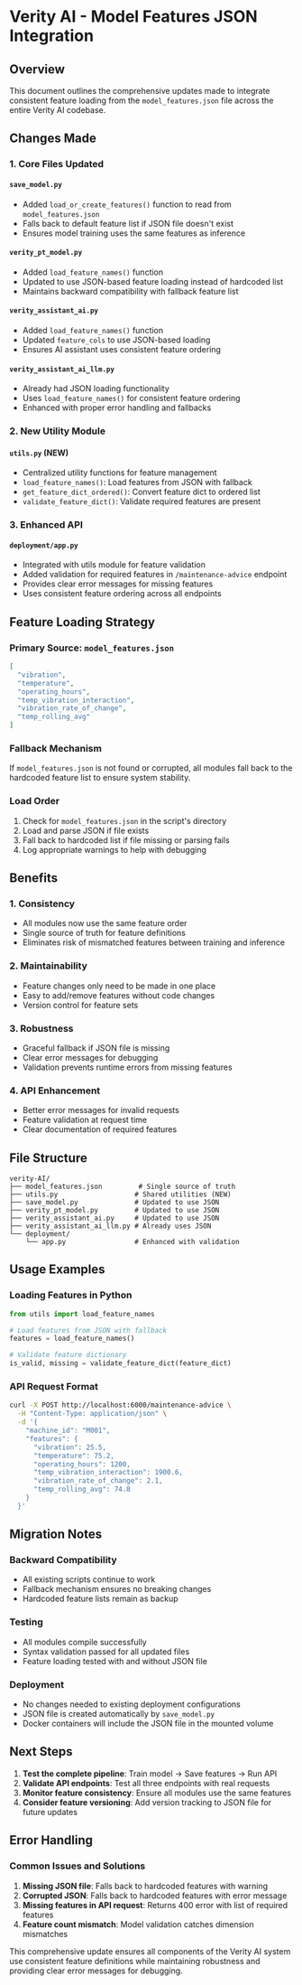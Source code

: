 # Verity AI - Model Features JSON Integration

## Overview
This document outlines the comprehensive updates made to integrate consistent feature loading from the `model_features.json` file across the entire Verity AI codebase.

## Changes Made

### 1. Core Files Updated

#### `save_model.py`
- Added `load_or_create_features()` function to read from `model_features.json`
- Falls back to default feature list if JSON file doesn't exist
- Ensures model training uses the same features as inference

#### `verity_pt_model.py`
- Added `load_feature_names()` function
- Updated to use JSON-based feature loading instead of hardcoded list
- Maintains backward compatibility with fallback feature list

#### `verity_assistant_ai.py`
- Added `load_feature_names()` function
- Updated `feature_cols` to use JSON-based loading
- Ensures AI assistant uses consistent feature ordering

#### `verity_assistant_ai_llm.py`
- Already had JSON loading functionality
- Uses `load_feature_names()` for consistent feature ordering
- Enhanced with proper error handling and fallbacks

### 2. New Utility Module

#### `utils.py` (NEW)
- Centralized utility functions for feature management
- `load_feature_names()`: Load features from JSON with fallback
- `get_feature_dict_ordered()`: Convert feature dict to ordered list
- `validate_feature_dict()`: Validate required features are present

### 3. Enhanced API

#### `deployment/app.py`
- Integrated with utils module for feature validation
- Added validation for required features in `/maintenance-advice` endpoint
- Provides clear error messages for missing features
- Uses consistent feature ordering across all endpoints

## Feature Loading Strategy

### Primary Source: `model_features.json`
```json
[
  "vibration",
  "temperature", 
  "operating_hours",
  "temp_vibration_interaction",
  "vibration_rate_of_change",
  "temp_rolling_avg"
]
```

### Fallback Mechanism
If `model_features.json` is not found or corrupted, all modules fall back to the hardcoded feature list to ensure system stability.

### Load Order
1. Check for `model_features.json` in the script's directory
2. Load and parse JSON if file exists
3. Fall back to hardcoded list if file missing or parsing fails
4. Log appropriate warnings to help with debugging

## Benefits

### 1. Consistency
- All modules now use the same feature order
- Single source of truth for feature definitions
- Eliminates risk of mismatched features between training and inference

### 2. Maintainability
- Feature changes only need to be made in one place
- Easy to add/remove features without code changes
- Version control for feature sets

### 3. Robustness
- Graceful fallback if JSON file is missing
- Clear error messages for debugging
- Validation prevents runtime errors from missing features

### 4. API Enhancement
- Better error messages for invalid requests
- Feature validation at request time
- Clear documentation of required features

## File Structure
```
verity-AI/
├── model_features.json         # Single source of truth
├── utils.py                   # Shared utilities (NEW)
├── save_model.py              # Updated to use JSON
├── verity_pt_model.py         # Updated to use JSON  
├── verity_assistant_ai.py     # Updated to use JSON
├── verity_assistant_ai_llm.py # Already uses JSON
└── deployment/
    └── app.py                 # Enhanced with validation
```

## Usage Examples

### Loading Features in Python
```python
from utils import load_feature_names

# Load features from JSON with fallback
features = load_feature_names()

# Validate feature dictionary
is_valid, missing = validate_feature_dict(feature_dict)
```

### API Request Format
```bash
curl -X POST http://localhost:6000/maintenance-advice \
  -H "Content-Type: application/json" \
  -d '{
    "machine_id": "M001",
    "features": {
      "vibration": 25.5,
      "temperature": 75.2,
      "operating_hours": 1200,
      "temp_vibration_interaction": 1900.6,
      "vibration_rate_of_change": 2.1,
      "temp_rolling_avg": 74.8
    }
  }'
```

## Migration Notes

### Backward Compatibility
- All existing scripts continue to work
- Fallback mechanism ensures no breaking changes
- Hardcoded feature lists remain as backup

### Testing
- All modules compile successfully
- Syntax validation passed for all updated files
- Feature loading tested with and without JSON file

### Deployment
- No changes needed to existing deployment configurations
- JSON file is created automatically by `save_model.py`
- Docker containers will include the JSON file in the mounted volume

## Next Steps

1. **Test the complete pipeline**: Train model → Save features → Run API
2. **Validate API endpoints**: Test all three endpoints with real requests
3. **Monitor feature consistency**: Ensure all modules use the same features
4. **Consider feature versioning**: Add version tracking to JSON file for future updates

## Error Handling

### Common Issues and Solutions

1. **Missing JSON file**: Falls back to hardcoded features with warning
2. **Corrupted JSON**: Falls back to hardcoded features with error message
3. **Missing features in API request**: Returns 400 error with list of required features
4. **Feature count mismatch**: Model validation catches dimension mismatches

This comprehensive update ensures all components of the Verity AI system use consistent feature definitions while maintaining robustness and providing clear error messages for debugging.